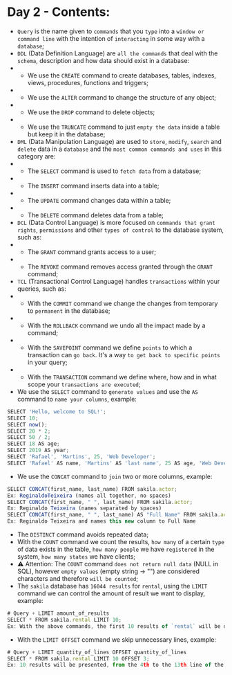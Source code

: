 # Day 2 - Contents: 

* `Query` is the name given to `commands` that you `type` into a `window or command line` with the intention of `interacting` in some way with a `database`; 
* `DDL` (Data Definition Language) are `all the commands` that deal with the `schema`, description and how data should exist in a database: 
* - We use the `CREATE` command to create databases, tables, indexes, views, procedures, functions and triggers; 
* - We use the `ALTER` command to change the structure of any object; 
* - We use the `DROP` command to delete objects; 
* - We use the `TRUNCATE` command to just `empty the data` inside a table but keep it in the database; 
* `DML` (Data Manipulation Language) are used to `store`, `modify`, `search` and `delete` data in a `database` and the `most common commands and uses` in this category are: 
* - The `SELECT` command is used to `fetch data` from a database; 
* - The `INSERT` command inserts data into a table; 
* - The `UPDATE` command changes data within a table; 
* - The `DELETE` command deletes data from a table; 
* `DCL` (Data Control Language) is more focused on `commands that grant rights`, `permissions` and other `types of control` to the database system, such as: 
* - The `GRANT` command grants access to a user; 
* - The `REVOKE` command removes access granted through the `GRANT` command; 
* `TCL` (Transactional Control Language) handles `transactions` within your queries, such as: 
* - With the `COMMIT` command we change the changes from temporary to `permanent` in the database; 
* - With the `ROLLBACK` command we undo all the impact made by a command; 
* - With the `SAVEPOINT` command we define `points` to which a transaction can `go back`. It's a way `to get back to specific points` in your query; 
* - With the `TRANSACTION` command we define where, how and in what scope your `transactions are executed`; 
* We use the `SELECT` command to `generate values` and use the `AS` command to `name your columns`, example: 
```js
SELECT 'Hello, welcome to SQL!'; 
SELECT 10; 
SELECT now(); 
SELECT 20 * 2; 
SELECT 50 / 2; 
SELECT 18 AS age; 
SELECT 2019 AS year; 
SELECT 'Rafael', 'Martins', 25, 'Web Developer'; 
SELECT 'Rafael' AS name, 'Martins' AS 'last name', 25 AS age, 'Web Developer' AS 'Occupation area'; 
```
* We use the `CONCAT` command to `join` two or more columns, example: 
```js
SELECT CONCAT(first_name, last_name) FROM sakila.actor;
Ex: ReginaldoTeixeira (names all together, no spaces)
SELECT CONCAT(first_name, " ", last_name) FROM sakila.actor;
Ex: Reginaldo Teixeira (names separated by spaces)
SELECT CONCAT(first_name, " ", last_name) AS "Full Name" FROM sakila.actor; 
Ex: Reginaldo Teixeira and names this new column to Full Name
```
* The `DISTINCT` command avoids repeated data; 
* With the `COUNT` command we count the results, `how many` of a certain `type` of data exists in the table, `how many people` we have `registered` in the system, `how many states` we have clients; 
* ⚠️ Attention: The `COUNT` command `does not return null data` (NULL in SQL), however `empty values` (empty string -> "") are considered characters and therefore `will be counted`; 
* The `sakila` database has `16044 results` for `rental`, using the `LIMIT` command we can control the amount of result we want to display, example: 
```js
# Query + LIMIT amount_of_results
SELECT * FROM sakila.rental LIMIT 10;
Ex: With the above commands, the first 10 results of `rental` will be displayed.
```
* With the `LIMIT OFFSET` command we skip unnecessary lines, example: 
```js
# Query + LIMIT quantity_of_lines OFFSET quantity_of_lines
SELECT * FROM sakila.rental LIMIT 10 OFFSET 3;
Ex: 10 results will be presented, from the 4th to the 13th line of the table, that is, the command `OFFSET 3` skips the first 3 results and the `LIMIT` command presents the next 10 starting from the 4th result.
```
